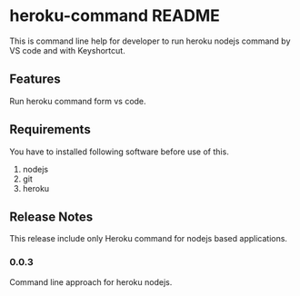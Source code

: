 # heroku-command README

This is command line help for developer to run heroku nodejs command by VS code and with Keyshortcut.

## Features

Run heroku command form vs code.

## Requirements

You have to installed following software before use of this.
1. nodejs
2. git
3. heroku


## Release Notes

This release include only Heroku command for nodejs based applications.

### 0.0.3

Command line approach for heroku nodejs.